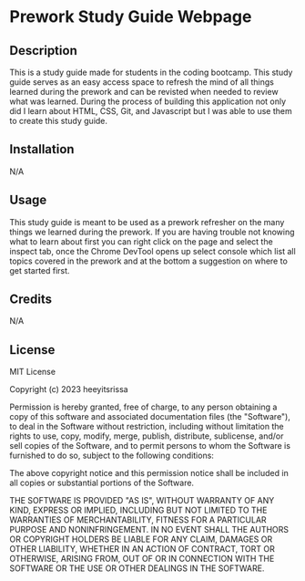 # Prework Study Guide Webpage

## Description

This is a study guide made for students in the coding bootcamp. This study guide serves as an easy access space to refresh the mind of all things learned during the prework and can be revisted when needed to review what was learned. During the process of building this application not only did I learn about HTML, CSS, Git, and Javascript but I was able to use them to create this study guide. 

## Installation

N/A

## Usage

This study guide is meant to be used as a prework refresher on the many things we learned during the prework. If you are having trouble not knowing what to learn about first you can right click on the page and select the inspect tab, once the Chrome DevTool opens up select console which list all topics covered in the prework and at the bottom a suggestion on where to get started first.

## Credits

N/A

## License

MIT License

Copyright (c) 2023 heeyitsrissa

Permission is hereby granted, free of charge, to any person obtaining a copy
of this software and associated documentation files (the "Software"), to deal
in the Software without restriction, including without limitation the rights
to use, copy, modify, merge, publish, distribute, sublicense, and/or sell
copies of the Software, and to permit persons to whom the Software is
furnished to do so, subject to the following conditions:

The above copyright notice and this permission notice shall be included in all
copies or substantial portions of the Software.

THE SOFTWARE IS PROVIDED "AS IS", WITHOUT WARRANTY OF ANY KIND, EXPRESS OR
IMPLIED, INCLUDING BUT NOT LIMITED TO THE WARRANTIES OF MERCHANTABILITY,
FITNESS FOR A PARTICULAR PURPOSE AND NONINFRINGEMENT. IN NO EVENT SHALL THE
AUTHORS OR COPYRIGHT HOLDERS BE LIABLE FOR ANY CLAIM, DAMAGES OR OTHER
LIABILITY, WHETHER IN AN ACTION OF CONTRACT, TORT OR OTHERWISE, ARISING FROM,
OUT OF OR IN CONNECTION WITH THE SOFTWARE OR THE USE OR OTHER DEALINGS IN THE
SOFTWARE.